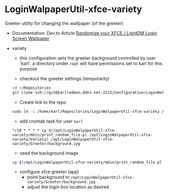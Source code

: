 # LoginWalpaperUtil-xfce-variety

Greeter utility for changing the wallpaper (of the greeter)

* Documentation: Dev.to Article [Randomize your XFCE / LightDM Login Screen Wallpaper](https://dev.to/karlredman/randomize-your-xfce-lightdm-login-screen-wallpaper-1ape)

* variety
    * this configuration sets the greeter background controlled by user 'karl'. a directory under `/opt` will have permissions set to karl for this purpose

    * checkout the greeter settings (temporarily)

    ```sh
    cd ~/Repositories
    git clone ssh://git@karlredman.ddns.net:2222/Configuration/LoginWalpaperUtil-xfce-variety.git
    ```

    * Create link to the repo

    ```sh
    sudo ln -s /home/karl/Repositories/LoginWalpaperUtil-xfce-variety /opt/LoginWalpaperUtil-xfce-variety
    ```

    * add crontab task for user `karl`

    ```cron
    */10 * * * * cp $(/opt/LoginWalpaperUtil-xfce-variety/mbin/print_random_file.pl /opt/LoginWalpaperUtil-xfce-variety/Variety) /opt/LoginWalpaperUtil-xfce-variety/Greeter/background.jpg
    ```

    * seed the background image

    ```sh
    cp $(/opt/LoginWalpaperUtil-xfce-variety/mbin/print_random_file.pl /opt/LoginWalpaperUtil-xfce-variety/Variety) /opt/LoginWalpaperUtil-xfce-variety/Greeter/background.jpg
    ```

    * configure xfce greeter (app)
        * point background to `/opt/LoginWalpaperUtil-xfce-variety/Greeter/background.jpg`
        * adjust the login box location as desired
